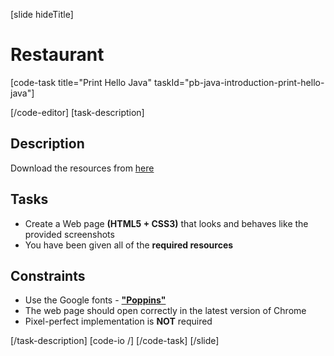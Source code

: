 [slide hideTitle]

# Restaurant

[code-task title="Print Hello Java" taskId="pb-java-introduction-print-hello-java"]


[/code-editor]
[task-description]
## Description

Download the resources from [here](https://videos.softuni.org/resources/HTML-CSS/Final-Exam/Exam-Resources.zip)

## Tasks
* Create a Web page **(HTML5 + CSS3)** that looks and behaves like the provided screenshots
* You have been given all of the **required resources**

## Constraints
* Use the Google fonts - [**"Poppins"**](https://fonts.google.com/specimen/Poppins)
* The web page should open correctly in the latest version of Chrome
* Pixel-perfect implementation is **NOT** required

[/task-description]
[code-io /]
[/code-task]
[/slide]